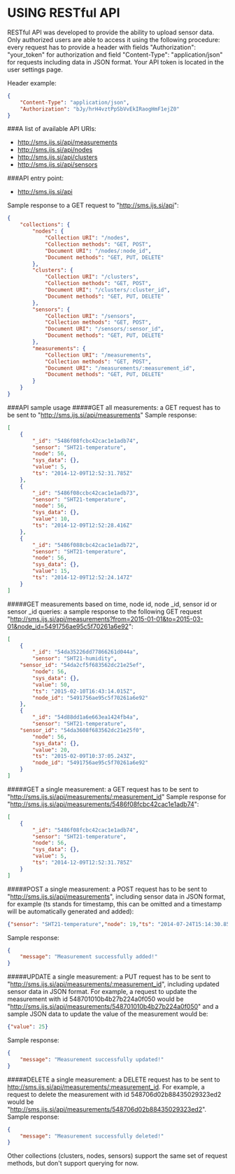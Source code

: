 USING RESTful API
==========================

RESTful API was developed to provide the ability to upload sensor data. Only authorized users are able to access it using the following procedure: every request has to provide a header with fields "Authorization": "your_token" for authorization and field "Content-Type": "application/json" for requests including data in JSON format. Your API token is located in the user settings page.

Header example:
```json
{
    "Content-Type": "application/json",
    "Authorization": "bJy/hrH4vztPpSbVvEkIRaogHmF1ejZ0"
}
```

###A list of available API URIs:
- http://sms.ijs.si/api/measurements
- http://sms.ijs.si/api/nodes
- http://sms.ijs.si/api/clusters
- http://sms.ijs.si/api/sensors

###API entry point:
- http://sms.ijs.si/api

Sample response to a GET request to "http://sms.ijs.si/api":
```json
{
    "collections": {
        "nodes": {
            "Collection URI": "/nodes",
            "Collection methods": "GET, POST",
            "Document URI": "/nodes/:node_id",
            "Document methods": "GET, PUT, DELETE"
        },
        "clusters": {
            "Collection URI": "/clusters",
            "Collection methods": "GET, POST",
            "Document URI": "/clusters/:cluster_id",
            "Document methods": "GET, PUT, DELETE"
        },
        "sensors": {
            "Collection URI": "/sensors",
            "Collection methods": "GET, POST",
            "Document URI": "/sensors/:sensor_id",
            "Document methods": "GET, PUT, DELETE"
        },
        "measurements": {
            "Collection URI": "/measurements",
            "Collection methods": "GET, POST",
            "Document URI": "/measurements/:measurement_id",
            "Document methods": "GET, PUT, DELETE"
        }
    }
}
```


###API sample usage
#####GET all measurements:
a GET request has to be sent to "http://sms.ijs.si/api/measurements"
Sample response:
```json
[
    {
        "_id": "5486f08fcbc42cac1e1adb74",
        "sensor": "SHT21-temperature",
        "node": 56,
        "sys_data": {},
        "value": 5,
        "ts": "2014-12-09T12:52:31.785Z"
    },
    {
        "_id": "5486f08ccbc42cac1e1adb73",
        "sensor": "SHT21-temperature",
        "node": 56,
        "sys_data": {},
        "value": 10,
        "ts": "2014-12-09T12:52:28.416Z"
    },
    {
        "_id": "5486f088cbc42cac1e1adb72",
        "sensor": "SHT21-temperature",
        "node": 56,
        "sys_data": {},
        "value": 15,
        "ts": "2014-12-09T12:52:24.147Z"
    }
]
```
#####GET measurements based on time, node id, node _id, sensor id or sensor _id queries:
a sample response to the following GET request "http://sms.ijs.si/api/measurements?from=2015-01-01&to=2015-03-01&node_id=5491756ae95c5f70261a6e92":
```json
[
    {
        "_id": "54da35226dd77866261d044a",
        "sensor": "SHT21-humidity",
	"sensor_id": "54da2cf5f683562dc21e25ef",
        "node": 56,
        "sys_data": {},
        "value": 50,
        "ts": "2015-02-10T16:43:14.015Z",
        "node_id": "5491756ae95c5f70261a6e92"
    },
    {
        "_id": "54d88dd1a6e663ea1424fb4a",
        "sensor": "SHT21-temperature",
	"sensor_id": "54da3608f683562dc21e25f0",
        "node": 56,
        "sys_data": {},
        "value": 20,
        "ts": "2015-02-09T10:37:05.243Z",
        "node_id": "5491756ae95c5f70261a6e92"
    }
]
```
#####GET a single measurement:
a GET request has to be sent to "http://sms.ijs.si/api/measurements/:measurement_id" Sample response for "http://sms.ijs.si/api/measurements/5486f08fcbc42cac1e1adb74":
```json
[
    {
        "_id": "5486f08fcbc42cac1e1adb74",
        "sensor": "SHT21-temperature",
        "node": 56,
        "sys_data": {},
        "value": 5,
        "ts": "2014-12-09T12:52:31.785Z"
    }
]
```
#####POST a single measurement:
a POST request has to be sent to "http://sms.ijs.si/api/measurements", including sensor data in JSON format, for example (ts stands for timestamp, this can be omitted and a timestamp will be automatically generated and added):
```json
{"sensor": "SHT21-temperature","node": 19,"ts": "2014-07-24T15:14:30.850Z","sys_data": {},"value": 25}
```
Sample response:
```json
{
    "message": "Measurement successfully added!"
}
```
#####UPDATE a single measurement:
a PUT request has to be sent to "http://sms.ijs.si/api/measurements/:measurement_id", including updated sensor data in JSON format. For example, a request to update the measurement with id 548701010b4b27b224a0f050 would be "http://sms.ijs.si/api/measurements/548701010b4b27b224a0f050" and a sample JSON data to update the value of the measurement would be:
```json
{"value": 25}
```
Sample response:
```json
{
    "message": "Measurement successfully updated!"
}
```
#####DELETE a single measurement:
a DELETE request has to be sent to http://sms.ijs.si/api/measurements/:measurement_id. For example, a request to delete the measurement with id 548706d02b88435029323ed2 would be "http://sms.ijs.si/api/measurements/548706d02b88435029323ed2". Sample response:
```json
{
    "message": "Measurement successfully deleted!"
}
```

Other collections (clusters, nodes, sensors) support the same set of request methods, but don't support querying for now.